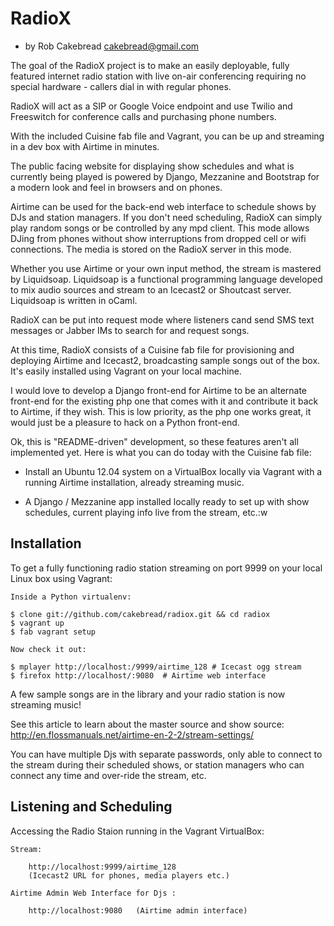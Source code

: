 

RadioX
======

 - by Rob Cakebread <cakebread@gmail.com>

The goal of the RadioX project is to make an easily deployable, fully
featured internet radio station with live on-air conferencing requiring
no special hardware - callers dial in with regular phones.

RadioX will act as a SIP or Google Voice endpoint and use Twilio and 
Freeswitch for conference calls and purchasing phone numbers.

With the included Cuisine fab file and Vagrant, you can be up and streaming 
in a dev box with Airtime in minutes.

The public facing website for displaying show schedules and what
is currently being played is powered by Django, Mezzanine and
Bootstrap for a modern look and feel in browsers and on phones.

Airtime can be used for the back-end web interface to schedule shows by DJs 
and station managers. If you don't need scheduling, RadioX can simply play 
random songs or be controlled by any mpd client. This mode allows DJing 
from phones without show interruptions from dropped cell or wifi 
connections. The media is stored on the RadioX server in this mode.

Whether you use Airtime or your own input method, the stream is 
mastered by Liquidsoap. Liquidsoap is a functional programming 
language developed to mix audio sources and stream to an Icecast2 
or Shoutcast server. Liquidsoap is written in oCaml.

RadioX can be put into request mode where listeners cand send SMS
text messages or Jabber IMs to search for and request songs.

At this time, RadioX consists of a Cuisine fab file for provisioning
and deploying Airtime and Icecast2, broadcasting sample songs out of the box.
It's easily installed using Vagrant on your local machine.

I would love to develop a Django front-end for Airtime to be an alternate
front-end for the existing php one that comes with it and contribute
it back to Airtime, if they wish. This is low priority, as the php one 
works great, it would just be a pleasure to hack on a Python front-end.

Ok, this is "README-driven" development, so these features aren't all 
implemented yet. Here is what you can do today with the Cuisine fab file:

 * Install an Ubuntu 12.04 system on a VirtualBox locally via Vagrant with a 
 running Airtime installation, already streaming music.

 * A Django / Mezzanine app installed locally ready to set up with show 
 schedules, current playing info live from the stream, etc.:w
 


Installation
------------

To get a fully functioning radio station streaming on port 9999 on
your local Linux box using Vagrant:

    Inside a Python virtualenv:

    $ clone git://github.com/cakebread/radiox.git && cd radiox
    $ vagrant up
    $ fab vagrant setup

    Now check it out:

    $ mplayer http://localhost:/9999/airtime_128 # Icecast ogg stream
    $ firefox http://localhost/:9080  # Airtime web interface

A few sample songs are in the library and your radio station is now
streaming music!

See this article to learn about the master source and show source:
http://en.flossmanuals.net/airtime-en-2-2/stream-settings/

You can have multiple Djs with separate passwords, only able to connect 
to the stream during their scheduled shows, or station managers who 
can connect any time and over-ride the stream, etc.


Listening and Scheduling
------------------------

Accessing the Radio Staion running in the Vagrant VirtualBox:

    Stream:

        http://localhost:9999/airtime_128
        (Icecast2 URL for phones, media players etc.)

    Airtime Admin Web Interface for Djs :

        http://localhost:9080   (Airtime admin interface)


